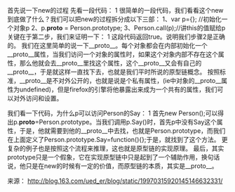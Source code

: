 首先说一下new的过程
先看一段代码：
1<script type="text/javascript">
2var Person = function () { };
3var p = new Person();
4</script>
很简单的一段代码，我们看看这个new到底做了什么？我们可以把new的过程拆分成以下三部：
1、var p={};    //初始化一个对象p
2、p.__proto__ = Person.prototype;
3、Person.call(p);//讲this的值赋给p
关键在于第二步，我们来证明一下：
1<script type="text/javascript">
2var Person = function () { };
3var p = new Person();
4alert(p.__proto__ === Person.prototype);
5</script>
这段代码返回true。说明我们步骤2是正确的。
我们在这里简单的说一下__proto__。每个对象都会在内部初始化一个__proto__属性，当我们访问一个对象的属性时，如果这个对象内部不存在这个属性，那么他就会去__proto__里找这个属性，这个__proto__又会有自己的__proto__，于是就这样一直找下去，也就是我们平时所说的原型链概念。
按照标准，__proto__是不对外公开的，也就是说是个私有属性，(ie中对象的__proto__属性为undefined)，但是firefox的引擎将他暴露出来成为一个共有的属性，我们可以对外访问和设置。

我们看一下代码，为什么p可以访问Person的Say：
1<script type="text/javascript">
2var Person = function () { };
3Person.prototype.Say = function () {
4alert("Person say");
5}
6var p = new Person();
7p.Say();
8</script>
首先new Person();可以得出p.__proto__=Person.prototype。当我们调用p.Say()时，首先p中没有Say这个属性，于是，他就需要到他的__proto__中去找，也就是Person.prototype，而我们在上面定义了Person.prototype.Say=function(){};于是，就找到了这个方法。
更复杂的例子也是按照这个流程来推理，这也就是原型链的实现原理。
最后，其实prototype只是一个假象，它在实现原型链中只是起到了一个辅助作用，换句话说，他只是在new的时候有一定的价值，而原型链的本质，其实是__proto__。

来源： <http://blog.163.com/ued_er/blog/static/19970315920145146632331/>
 
